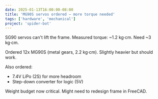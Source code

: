 ```yaml
---
date: 2025-01-13T16:00:00-08:00
title: 'MG90S servos ordered — more torque needed'
tags: ['hardware', 'mechanical']
project: 'spider-bot'
---
```


SG90 servos can't lift the frame. Measured torque: ~1.2 kg·cm. Need ~3 kg·cm.

Ordered 12x MG90S (metal gears, 2.2 kg·cm). Slightly heavier but should work.

Also ordered:

- 7.4V LiPo (2S) for more headroom
- Step-down converter for logic (5V)

Weight budget now critical. Might need to redesign frame in FreeCAD.
